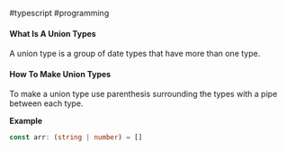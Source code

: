 #typescript #programming

#### What Is A Union Types
A union type is a group of date types that have more than one type.

#### How To Make Union Types
To make a union type use parenthesis surrounding the types with a pipe between each type.

**Example**

```typescript
const arr: (string | number) = []
```
